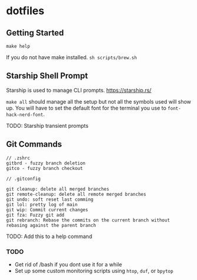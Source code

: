 # dotfiles

## Getting Started

`make help`

If you do not have make installed. `sh scripts/brew.sh`

## Starship Shell Prompt

Starship is used to manage CLI prompts. https://starship.rs/

`make all` should manage all the setup but not all the symbols used will show up.
You will have to set the default font for the terminal you use to `font-hack-nerd-font`.

TODO: Starship transient prompts

## Git Commands

```
// .zshrc
gitbrd - fuzzy branch deletion
gitco - fuzzy branch checkout
```

```
// .gitconfig

git cleanup: delete all merged branches
git remote-cleanup: delete all remote merged branches
git undo: soft reset last comming
git lol: pretty log of main
git wip: Commit current changes
git fza: Fuzzy git add
git rebranch: Rebase the commits on the current branch without rebasing against the parent branch
```

TODO: Add this to a help command

### TODO

- Get rid of /bash if you dont use it for a while
- Set up some custom monitoring scripts using `htop`, `duf`, or `bpytop`
